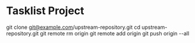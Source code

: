 # Tasklist Project
git clone git@example.com/upstream-repository.git
cd upstream-repository.git
git remote rm origin
git remote add origin <url to NEW repo>
git push origin --all